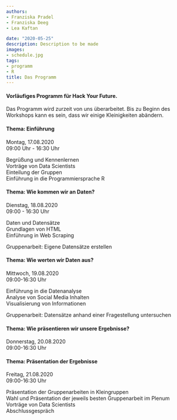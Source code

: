 ```yaml
---
authors: 
- Franziska Pradel
- Franziska Deeg
- Lea Kaftan

date: "2020-05-25"
description: Description to be made
images:
- schedule.jpg
tags:
- programm
- R
title: Das Programm
---
```




#### Vorläufiges Programm für Hack Your Future.


Das Programm wird zurzeit von uns überarbeitet. Bis zu Beginn des Workshops kann es sein, dass wir einige Kleinigkeiten abändern.
<!--more-->

#### Thema: Einführung
Montag, 17.08.2020  
09:00 Uhr - 16:30 Uhr  

Begrüßung und Kennenlernen  
Vorträge von Data Scientists  
Einteilung der Gruppen  
Einführung in die Programmiersprache R  


#### Thema: Wie kommen wir an Daten?
Dienstag, 18.08.2020  
09:00 - 16:30 Uhr    

Daten und Datensätze  
Grundlagen von HTML  
Einführung in Web Scraping  

Gruppenarbeit: Eigene Datensätze erstellen  


#### Thema: Wie werten wir Daten aus?
Mittwoch, 19.08.2020  
09:00-16:30 Uhr  

Einführung in die Datenanalyse  
Analyse von Social Media Inhalten  
Visualisierung von Informationen  

Gruppenarbeit: Datensätze anhand einer Fragestellung untersuchen 


#### Thema: Wie präsentieren wir unsere Ergebnisse?
Donnerstag, 20.08.2020  
09:00-16:30 Uhr  


#### Thema: Präsentation der Ergebnisse 
Freitag, 21.08.2020  
09:00-16:30 Uhr  

Präsentation der Gruppenarbeiten in Kleingruppen  
Wahl und Präsentation der jeweils besten Gruppenarbeit im Plenum  
Vorträge von Data Scientists  
Abschlussgespräch  
